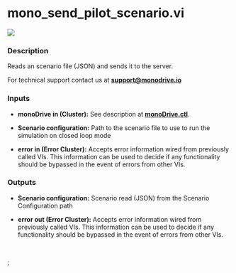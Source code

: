 # mono_send_pilot_scenario.vi

<p class="img_container">
<img class="lg_img" src="../mono_send_pilot_scenario.png"/>
</p>

### Description

Reads an scenario file (JSON) and sends it to the server.

For technical support contact us at <b>support@monodrive.io</b> 

### Inputs

- **monoDrive in (Cluster):** See description at [**monoDrive.ctl**](../structures/monoDrive.md).  


- **Scenario configuration:**  Path to the scenario file to use to run the simulation on
closed loop mode
 

- **error in (Error Cluster):** Accepts error information wired from previously called VIs. This information can be used to decide if any functionality should be bypassed in the event of errors from other VIs. 

### Outputs

- **Scenario configuration:**  Scenario read (JSON)  from the Scenario Configuration path
 

- **error out (Error Cluster):** Accepts error information wired from previously called VIs. This information can be used to decide if any functionality should be bypassed in the event of errors from other VIs. 

<p>&nbsp;</p>
;</p>
